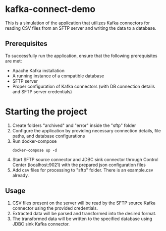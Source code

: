 # kafka-connect-demo
This is a simulation of the application that utilizes Kafka connectors for reading CSV files from an SFTP server and
writing the data to a database.


## Prerequisites
To successfully run the application, ensure that the following prerequisites are met:

* Apache Kafka installation
* A running instance of a compatible database
* SFTP server
* Proper configuration of Kafka connectors (with DB connection details and SFTP server credentials)


# Starting the project
1. Create folders "archived" and "error" inside the "sftp" folder
2. Configure the application by providing necessary connection details, file paths, and database configurations 
3. Run docker-compose
    ```shell
    docker-compose up -d
    ```
4. Start SFTP source connector and JDBC sink connector through Control Center (localhost:9021) with the prepared json configuration files
5. Add csv files for processing to "sftp" folder. There is an example.csv already.


## Usage
1. CSV files present on the server will be read by the SFTP source Kafka connector using the provided credentials.
2. Extracted data will be parsed and transformed into the desired format.
3. The transformed data will be written to the specified database using JDBC sink Kafka connector.